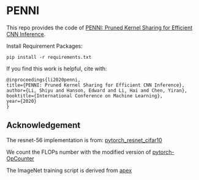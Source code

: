 # PENNI
This repo provides the code of [PENNI: Pruned Kernel Sharing for Efficient CNN Inference](https://arxiv.org/abs/2005.07133).

Install Requirement Packages:

    pip install -r requirements.txt

If you find this work is helpful, cite with:

    @inproceedings{li2020penni,
    title={PENNI: Pruned Kernel Sharing for Efficient CNN Inference},
    author={Li, Shiyu and Hanson, Edward and Li, Hai and Chen, Yiran},
    booktitle={International Conference on Machine Learning},
    year={2020}
    }

## Acknowledgement

The resnet-56 implementation is from: [pytorch_resnet_cifar10](https://github.com/akamaster/pytorch_resnet_cifar10)

We count the FLOPs number with the modified version of [pytorch-OpCounter](https://github.com/Lyken17/pytorch-OpCounter)

The ImageNet training script is derived from [apex](https://github.com/NVIDIA/apex)
